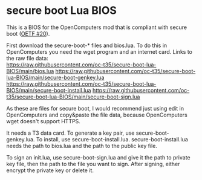 # secure boot Lua BIOS
This is a BIOS for the OpenComputers mod that is compliant with secure boot ([OETF #20](https://oc.cil.li/topic/2646-oetf-20-secure-boot-for-lua-architectures/)).

First download the secure-boot-* files and bios.lua.
To do this in OpenComputers you need the wget program and an internet card.
Links to the raw file data:  
https://raw.githubusercontent.com/oc-t35/secure-boot-lua-BIOS/main/bios.lua
https://raw.githubusercontent.com/oc-t35/secure-boot-lua-BIOS/main/secure-boot-genkey.lua
https://raw.githubusercontent.com/oc-t35/secure-boot-lua-BIOS/main/secure-boot-install.lua
https://raw.githubusercontent.com/oc-t35/secure-boot-lua-BIOS/main/secure-boot-sign.lua

As these are files for secure boot, I would recommend just using edit in OpenComputers and copy&paste the file data, because OpenComputers wget doesn't support HTTPS.

It needs a T3 data card.
To generate a key pair, use secure-boot-genkey.lua.
To install, use secure-boot-install.lua.
secure-boot-install.lua needs the path to bios.lua and the path to the public key file.

To sign an init.lua, use secure-boot-sign.lua and give it the path to private key file, then the path to the file you want to sign.
After signing, either encrypt the private key or delete it.
